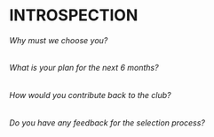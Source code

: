 # INTROSPECTION
###### Why must we choose you?<br />
###### What is your plan for the next 6 months?<br />
###### How would you contribute back to the club?<br /> 
###### Do you have any feedback for the selection process?<br />
